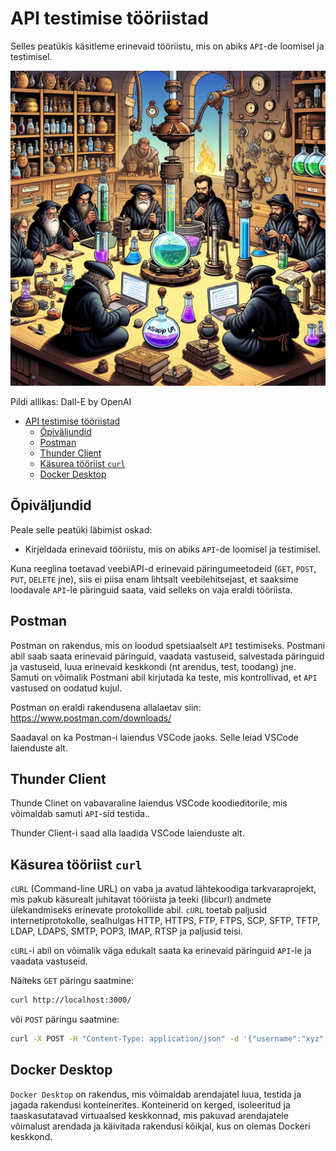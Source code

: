 # API testimise tööriistad

Selles peatükis käsitleme erinevaid tööriistu, mis on abiks `API`-de loomisel ja testimisel.

![API tools](API-tools.webp)

Pildi allikas: Dall-E by OpenAI

- [API testimise tööriistad](#api-testimise-tööriistad)
  - [Õpiväljundid](#õpiväljundid)
  - [Postman](#postman)
  - [Thunder Client](#thunder-client)
  - [Käsurea tööriist `curl`](#käsurea-tööriist-curl)
  - [Docker Desktop](#docker-desktop)

## Õpiväljundid

Peale selle peatüki läbimist oskad:

- Kirjeldada erinevaid tööriistu, mis on abiks `API`-de loomisel ja testimisel.

Kuna reeglina toetavad veebiAPI-d erinevaid päringumeetodeid (`GET`, `POST`, `PUT`, `DELETE` jne), siis ei piisa enam lihtsalt veebilehitsejast, et saaksime loodavale `API`-le päringuid saata, vaid selleks on vaja eraldi tööriista.

## Postman

Postman on rakendus, mis on loodud spetsiaalselt `API` testimiseks. Postmani abil saab saata erinevaid päringuid, vaadata vastuseid, salvestada päringuid ja vastuseid, luua erinevaid keskkondi (nt arendus, test, toodang) jne. Samuti on võimalik Postmani abil kirjutada ka teste, mis kontrollivad, et `API` vastused on oodatud kujul.

Postman on eraldi rakendusena allalaetav siin: https://www.postman.com/downloads/

Saadaval on ka Postman-i laiendus VSCode jaoks. Selle leiad VSCode laienduste alt.

## Thunder Client

Thunde Clinet on vabavaraline laiendus VSCode koodieditorile, mis võimaldab samuti `API`-sid testida..

Thunder Client-i saad alla laadida VSCode laienduste alt.

## Käsurea tööriist `curl`

`cURL` (Command-line URL) on vaba ja avatud lähtekoodiga tarkvaraprojekt, mis pakub käsurealt juhitavat tööriista ja teeki (libcurl) andmete ülekandmiseks erinevate protokollide abil. `cURL` toetab paljusid internetiprotokolle, sealhulgas HTTP, HTTPS, FTP, FTPS, SCP, SFTP, TFTP, LDAP, LDAPS, SMTP, POP3, IMAP, RTSP ja paljusid teisi.

`cURL`-i abil on võimalik väga edukalt saata ka erinevaid päringuid `API`-le ja vaadata vastuseid.

Näiteks `GET` päringu saatmine:

```bash
curl http://localhost:3000/
```

või `POST` päringu saatmine:

```bash
curl -X POST -H "Content-Type: application/json" -d '{"username":"xyz","password":"xyz"}' http://localhost:3000/login
```

## Docker Desktop

`Docker Desktop` on rakendus, mis võimaldab arendajatel luua, testida ja jagada rakendusi konteinerites. Konteinerid on kerged, isoleeritud ja taaskasutatavad virtuaalsed keskkonnad, mis pakuvad arendajatele võimalust arendada ja käivitada rakendusi kõikjal, kus on olemas Dockeri keskkond.
